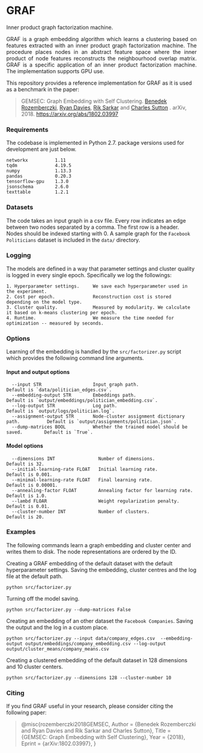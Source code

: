 # GRAF
Inner product graph factorization machine.
<p align="justify">
GRAF is a graph embedding algorithm which learns a clustering based on features extracted with an inner product graph factorization machine. The procedure places nodes in an abstract feature space where the inner product of node features reconstructs the neighbourhood overlap matrix. GRAF is a specific application of an inner product factorization machine. The implementation supports GPU use.
</p>

This repository provides a reference implementation for GRAF as it is used as a benchmark in the paper:
> GEMSEC: Graph Embedding with Self Clustering.
> [Benedek Rozemberczki](http://homepages.inf.ed.ac.uk/s1668259/), [Ryan Davies](https://www.inf.ed.ac.uk/people/students/Ryan_Davies.html), [Rik Sarkar](https://homepages.inf.ed.ac.uk/rsarkar/) and [Charles Sutton](http://homepages.inf.ed.ac.uk/csutton/) .
> arXiv, 2018.
>https://arxiv.org/abs/1802.03997


### Requirements

The codebase is implemented in Python 2.7.
package versions used for development are just below.
```
networkx          1.11
tqdm              4.19.5
numpy             1.13.3
pandas            0.20.3
tensorflow-gpu    1.3.0
jsonschema        2.6.0
texttable         1.2.1
```

### Datasets

The code takes an input graph in a csv file. Every row indicates an edge between two nodes separated by a comma. The first row is a header. Nodes should be indexed starting with 0. A sample graph for the `Facebook Politicians` dataset is included in the  `data/` directory.

### Logging

The models are defined in a way that parameter settings and cluster quality is logged in every single epoch. Specifically we log the followings:

```
1. Hyperparameter settings.     We save each hyperparameter used in the experiment.
2. Cost per epoch.              Reconstruction cost is stored depending on the model type.
3. Cluster quality.             Measured by modularity. We calculate it based on k-means clustering per epoch.
4. Runtime.                     We measure the time needed for optimization -- measured by seconds.
```

### Options

Learning of the embedding is handled by the `src/factorizer.py` script which provides the following command line arguments.

#### Input and output options

```
  --input STR                   Input graph path.                                 Default is `data/politician_edges.csv`.
  --embedding-output STR        Embeddings path.                                  Default is `output/embeddings/politician_embedding.csv`.
  --log-output STR              Log path.                                         Default is `output/logs/politician.log`.
  --assignment-output STR       Node-cluster assignment dictionary path.          Default is `output/assignments/politician.json`.
  --dump-matrices BOOL          Whether the trained model should be saved.        Default is `True`.
```

#### Model options

```
  --dimensions INT                Number of dimensions.                               Default is 32.
  --initial-learning-rate FLOAT   Initial learning rate.                              Default is 0.001.
  --minimal-learning-rate FLOAT   Final learning rate.                                Default is 0.00001.
  --annealing-factor FLOAT        Annealing factor for learning rate.                 Default is 1.0.
  --lambd FLOAR                   Weight regularization penalty.                      Default is 0.01.
  --cluster-number INT            Number of clusters.                                 Default is 20.
```

### Examples

The following commands learn a graph embedding and cluster center and writes them to disk. The node representations are ordered by the ID.

Creating a GRAF embedding of the default dataset with the default hyperparameter settings. Saving the embedding, cluster centres and the log file at the default path.

```
python src/factorizer.py
```

Turning off the model saving.

```
python src/factorizer.py --dump-matrices False
```

Creating an embedding of an other dataset the `Facebook Companies`. Saving the output and the log in a custom place.

```
python src/factorizer.py --input data/company_edges.csv  --embedding-output output/embeddings/company_embedding.csv --log-output output/cluster_means/company_means.csv
```

Creating a clustered embedding of the default dataset in 128 dimensions and 10 cluster centers.

```
python src/factorizer.py --dimensions 128 --cluster-number 10
```

### Citing

If you find GRAF useful in your research, please consider citing the following paper:

>@misc{rozemberczki2018GEMSEC,
Author = {Benedek Rozemberczki and Ryan Davies and Rik Sarkar and Charles Sutton},
Title = {GEMSEC: Graph Embedding with Self Clustering},
Year = {2018},
Eprint = {arXiv:1802.03997},
}
